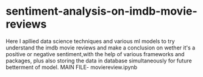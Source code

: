 # sentiment-analysis-on-imdb-movie-reviews
Here I apllied data science techniques and various ml models to try understand the imdb movie reviews and make a conclusion on wether it's a positive or negative sentiment,with the help of various frameworks and packages, plus also storing the data in database simultaneously for future betterment of model. MAIN FILE- moviereview.ipynb

